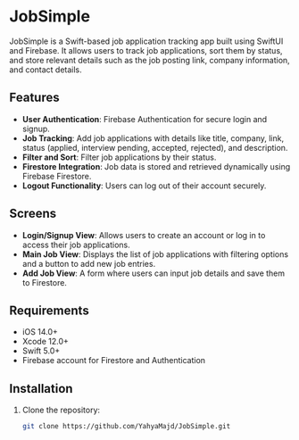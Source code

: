 # JobSimple

JobSimple is a Swift-based job application tracking app built using SwiftUI and Firebase. It allows users to track job applications, sort them by status, and store relevant details such as the job posting link, company information, and contact details.

## Features

- **User Authentication**: Firebase Authentication for secure login and signup.
- **Job Tracking**: Add job applications with details like title, company, link, status (applied, interview pending, accepted, rejected), and description.
- **Filter and Sort**: Filter job applications by their status.
- **Firestore Integration**: Job data is stored and retrieved dynamically using Firebase Firestore.
- **Logout Functionality**: Users can log out of their account securely.

## Screens

- **Login/Signup View**: Allows users to create an account or log in to access their job applications.
- **Main Job View**: Displays the list of job applications with filtering options and a button to add new job entries.
- **Add Job View**: A form where users can input job details and save them to Firestore.

## Requirements

- iOS 14.0+
- Xcode 12.0+
- Swift 5.0+
- Firebase account for Firestore and Authentication

## Installation

1. Clone the repository:
   ```bash
   git clone https://github.com/YahyaMajd/JobSimple.git
